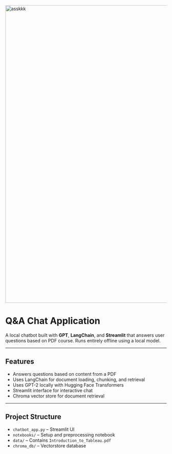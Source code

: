 
<img width="926" alt="asskkk" src="https://github.com/user-attachments/assets/fcdbe8be-8bb4-47e8-9f3b-20ab51e762d0" />


# Q&A Chat Application
A local chatbot built with **GPT**, **LangChain**, and **Streamlit** that answers user questions based on  PDF course. Runs entirely offline using a local model.

---

## Features

- Answers questions based on content from a PDF
- Uses LangChain for document loading, chunking, and retrieval
- Uses GPT-2 locally with Hugging Face Transformers
- Streamlit interface for interactive chat
- Chroma vector store for document retrieval

---


## Project Structure

- `chatbot_app.py` – Streamlit UI
- `notebooks/` – Setup and preprocessing notebook
- `data/` – Contains `Introduction_to_Tableau.pdf`
- `chroma_db/` – Vectorstore database 



